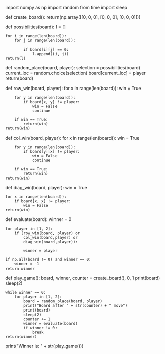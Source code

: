 import numpy as np 
import random 
from time import sleep 

def create_board(): 
    return(np.array([[0, 0, 0], 
                     [0, 0, 0], 
                     [0, 0, 0]])) 


def possibilities(board): 
    l = [] 

    for i in range(len(board)): 
        for j in range(len(board)): 

            if board[i][j] == 0: 
                l.append((i, j)) 
    return(l) 


def random_place(board, player): 
    selection = possibilities(board) 
    current_loc = random.choice(selection) 
    board[current_loc] = player 
    return(board) 

def row_win(board, player): 
    for x in range(len(board)): 
        win = True

        for y in range(len(board)): 
            if board[x, y] != player: 
                win = False
                continue

        if win == True: 
            return(win) 
    return(win) 

def col_win(board, player): 
    for x in range(len(board)): 
        win = True

        for y in range(len(board)): 
            if board[y][x] != player: 
                win = False
                continue

        if win == True: 
            return(win) 
    return(win) 

def diag_win(board, player): 
    win = True

    for x in range(len(board)): 
        if board[x, x] != player: 
            win = False
    return(win) 

def evaluate(board): 
    winner = 0

    for player in [1, 2]: 
        if (row_win(board, player) or
            col_win(board,player) or 
            diag_win(board,player)): 

            winner = player 

    if np.all(board != 0) and winner == 0: 
        winner = -1
    return winner 


def play_game(): 
    board, winner, counter = create_board(), 0, 1
    print(board) 
    sleep(2) 

    while winner == 0: 
        for player in [1, 2]: 
            board = random_place(board, player) 
            print("Board after " + str(counter) + " move") 
            print(board) 
            sleep(2) 
            counter += 1
            winner = evaluate(board) 
            if winner != 0: 
                break
    return(winner) 


print("Winner is: " + str(play_game())) 
